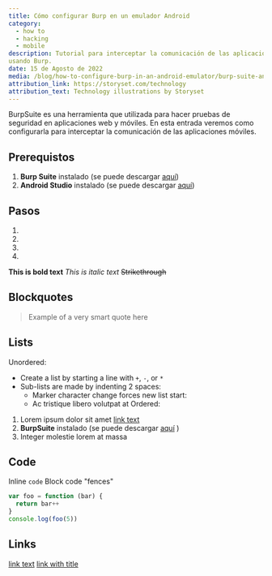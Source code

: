 ```yaml
---
title: Cómo configurar Burp en un emulador Android
category:
  - how to
  - hacking
  - mobile
description: Tutorial para interceptar la comunicación de las aplicaciones móviles
usando Burp.
date: 15 de Agosto de 2022
media: /blog/how-to-configure-burp-in-an-android-emulator/burp-suite-android.png
attribution_link: https://storyset.com/technology
attribution_text: Technology illustrations by Storyset
---
```

BurpSuite es una herramienta que utilizada para hacer pruebas de seguridad en
aplicaciones web y móviles. En esta entrada veremos como configurarla para 
interceptar la comunicación de las aplicaciones móviles.

## Prerequistos
1. **Burp Suite** instalado (se puede descargar [aquí](https://portswigger.net/burp/releases))
2. **Android Studio** instalado (se puede descargar [aquí](https://developer.android.com/studio))

## Pasos
1. 
2. 
3.
4.

**This is bold text**
_This is italic text_
~~Strikethrough~~
## Blockquotes
> Example of a very smart quote here
## Lists
Unordered:
- Create a list by starting a line with `+`, `-`, or `*`
- Sub-lists are made by indenting 2 spaces:
  - Marker character change forces new list start:
  - Ac tristique libero volutpat at
Ordered:
1. Lorem ipsum dolor sit amet [link text](http://dev.nodeca.com)
1. **BurpSuite** instalado (se puede descargar [aquí](https://portswigger.net/burp/releases) )
3. Integer molestie lorem at massa
## Code
Inline `code`
Block code "fences"
```js
var foo = function (bar) {
  return bar++
}
console.log(foo(5))
```
## Links
[link text](http://dev.nodeca.com)
[link with title](http://nodeca.github.io/pica/demo/ 'title text!')
